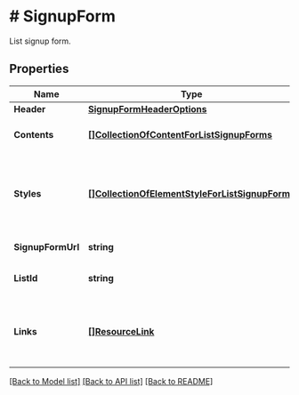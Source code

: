 # # SignupForm
List signup form.

## Properties 


Name | Type | Description | Notes
------------ | ------------- | ------------- | -------------
**Header**| [**SignupFormHeaderOptions**](SignupFormHeaderOptions.md) |   | [optional]
**Contents**| [**[]CollectionOfContentForListSignupForms**](CollectionOfContentForListSignupForms.md) | The signup form body content.  | [optional]
**Styles**| [**[]CollectionOfElementStyleForListSignupForms**](CollectionOfElementStyleForListSignupForms.md) | An array of objects, each representing an element style for the signup form.  | [optional]
**SignupFormUrl**| **string** | Signup form URL.  | [optional]
**ListId**| **string** | The signup form&#39;s list id.  | [optional] [readonly]
**Links**| [**[]ResourceLink**](ResourceLink.md) | A list of link types and descriptions for the API schema documents.  | [optional] [readonly]


[[Back to Model list]](../../README.md#models) [[Back to API list]](../../README.md#endpoints) [[Back to README]](../../README.md)

